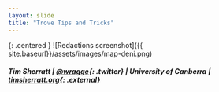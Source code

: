 ```yaml
---
layout: slide
title: "Trove Tips and Tricks"
---
```



{: .centered }
![Redactions screenshot]({{ site.baseurl}}/assets/images/map-deni.png)

##### Tim Sherratt \| [@wragge](http://twitter.com/wragge){: .twitter} \| University of Canberra  \| [timsherratt.org](http://timsherratt.org/){: .external}
